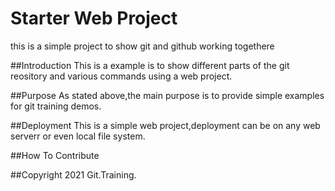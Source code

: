 # Starter Web Project
this is a simple project to show git and github working togethere

##Introduction
This is a example is to show different parts of the git reository and various commands using a web project.

##Purpose
As stated above,the main purpose is to provide simple examples for git training demos.

##Deployment
This is a simple web project,deployment can be on any web serverr or even local file system.

##How To Contribute

##Copyright
2021 Git.Training.

